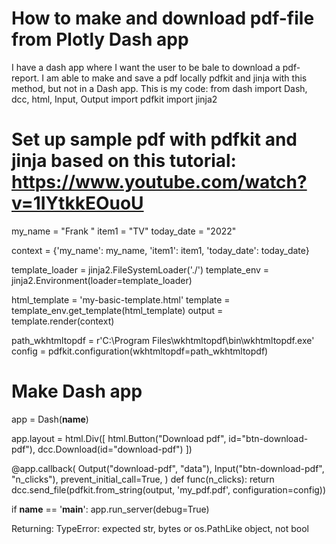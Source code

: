
# How to make and download pdf-file from Plotly Dash app

I have a dash app where I want the user to be bale to download a pdf-report.
I am able to make and save a pdf locally pdfkit and jinja with this method, but not in a Dash app.
This is my code:
from dash import Dash, dcc, html, Input, Output
import pdfkit
import jinja2


# Set up sample pdf with pdfkit and jinja based on this tutorial: https://www.youtube.com/watch?v=1IYtkkEOuoU

my_name = "Frank "
item1 = "TV"
today_date = "2022"

context = {'my_name': my_name,
           'item1': item1,
           'today_date': today_date}

template_loader = jinja2.FileSystemLoader('./')
template_env = jinja2.Environment(loader=template_loader)

html_template = 'my-basic-template.html'
template = template_env.get_template(html_template)
output = template.render(context)


path_wkhtmltopdf = r'C:\Program Files\wkhtmltopdf\bin\wkhtmltopdf.exe'
config = pdfkit.configuration(wkhtmltopdf=path_wkhtmltopdf)


# Make Dash app

app = Dash(__name__)

app.layout = html.Div([
    html.Button("Download pdf", id="btn-download-pdf"),
    dcc.Download(id="download-pdf")
])


@app.callback(
    Output("download-pdf", "data"),
    Input("btn-download-pdf", "n_clicks"),
    prevent_initial_call=True,
)
def func(n_clicks):
    return dcc.send_file(pdfkit.from_string(output, 'my_pdf.pdf', configuration=config))


if __name__ == '__main__':
    app.run_server(debug=True)

Returning:
TypeError: expected str, bytes or os.PathLike object, not bool


        